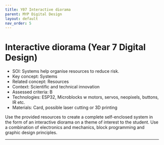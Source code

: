 ```yaml
---
title: Y07 Interactive diorama
parent: MYP Digital Design
layout: default
nav_order: 5
---
```


# Interactive diorama (Year 7 Digital Design)

* SOI: Systems help organise resources to reduce risk. 
* Key concept: Systems
* Related concept: Resources
* Context: Scientific and technical innovation
* Assessed criteria: B
* Technologies: ESP32, Microblocks w motors, servos, neopixels, buttons, IR etc.
* Materials: Card, possible laser cutting or 3D printing

Use the provided resources to create a complete self-enclosed system in the form of an interactive diorama on a theme of interest to the student. Use a combination of electronics and mechanics, block programming and graphic design principles.

---

